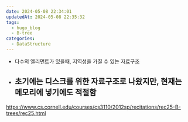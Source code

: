 ```yaml
---
date: 2024-05-08 22:34:01
updatedAt: 2024-05-08 22:35:32
tags:
  - hugo_blog
  - B-tree
categories:
  - DataStructure
---
```

- 다수의 엘리먼트가 있을때, 지역성을 가질 수 있는 자료구조
- 초기에는 디스크를 위한 자료구조로 나왔지만, 현재는 메모리에 넣기에도 적절함
	- 



https://www.cs.cornell.edu/courses/cs3110/2012sp/recitations/rec25-B-trees/rec25.html
